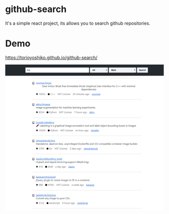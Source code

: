 # github-search
It's a simple react project, its allows you to search github repositories.

# Demo
 https://torioyoshiko.github.io/github-search/
 
![example](https://raw.githubusercontent.com/torioyoshiko/github-search/master/screenshot.png)
